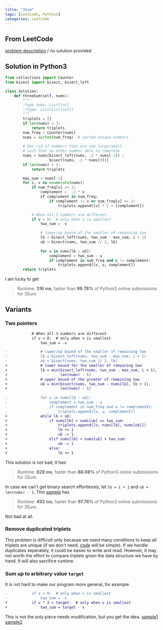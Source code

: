 ```yaml
---
title: "3Sum"
tags: [LeetCode, Python3]
categories: LeetCode
---
```


## From LeetCode
[problem description](https://leetcode.com/problems/3sum/)
/
no solution provided

## Solution in Python3
```python
from collections import Counter
from bisect import bisect, bisect_left

class Solution:
    def threeSum(self, nums):
        """
        :type nums: List[int]
        :rtype: List[List[int]]
        """
        triplets = []
        if len(nums) < 3:
            return triplets
        num_freq = Counter(nums)
        nums = sorted(num_freq)  # sorted unique numbers
        
        # Get rid of numbers that are too large/small
        # such that no other number able to complete
        nums = nums[bisect_left(nums, -2 * nums[-1]) :
                    bisect(nums, -2 * nums[0])]
        if len(nums) < 1:
            return triplets

        max_num = nums[-1]
        for i, v in enumerate(nums):
            if num_freq[v] >= 2:
                complement =  -2 * v
                if complement in num_freq:
                    if complement != v or num_freq[v] >= 3:
                        triplets.append([v] * 2 + [complement])

            # When all 3 numbers are different
            if v < 0:  # only when v is smallest
                two_sum = -v

                # lower/up bound of the smaller of remaining two
                lb = bisect_left(nums, two_sum - max_num, i + 1)
                ub = bisect(nums, two_sum // 2, lb)
                       
                for u in nums[lb : ub]:
                    complement = two_sum - u
                    if complement in num_freq and u != complement:
                        triplets.append([v, u, complement])
        return triplets
```
I am lucky to get
> Runtime: **316 ms**, faster than **99.78%** of Python3 online submissions for 3Sum.

## Variants

### Two pointers
```diff
            # When all 3 numbers are different
            if v < 0:  # only when v is smallest
                two_sum = -v

-               # lower/up bound of the smaller of remaining two
-               lb = bisect_left(nums, two_sum - max_num, i + 1)
-               ub = bisect(nums, two_sum // 2, lb)
+               # lower bound for the smaller of remaining two
+               lb = min(bisect_left(nums, two_sum - max_num, i + 1),
+                        len(nums) - 1)
+               # upper bound of the greater of remaining two
+               ub = min(bisect(nums, two_sum - nums[lb], lb + 1),
+                        len(nums) - 1)
                      
-               for u in nums[lb : ub]:
-                   complement = two_sum - u
-                   if complement in num_freq and u != complemenVt:
-                       triplets.append([v, u, complement])                      
+               while lb < ub:
+                   if nums[lb] + nums[ub] == two_sum:
+                       triplets.append([v, nums[lb], nums[ub]])
+                       lb += 1
+                       ub -= 1
+                   elif nums[lb] + nums[ub] > two_sum:
+                       ub -= 1
+                   else:
+                       lb += 1

```
This solution is not bad, it has:
> Runtime: **828 ms**, faster than **88.08%** of Python3 online submissions for 3Sum.

In case we can't get binary search effortlessly, let `lb = i + 1` and `ub = len(nums) - 1`. This [sample][3sum-counter-arbi-sum] has
> Runtime: **492 ms**, faster than **97.76%** of Python3 online submissions for 3Sum.

Not bad at all.

### Remove duplicated triplets
This problem is difficult only because we need many conditions to keep all triplets are unique (if we don't need, [code](https://github.com/SYGong/leetcode/blob/23ad10e2549bb2e33e502d43a3b00c7dc40d5544/3sum.py) will be simple). If we handle duplicates seperately, it could be easier to write and read. However, it may not worth the effort to compare triplets given the data structure we have by hand. It will also sacrifice runtime.

### Sum up to arbitrary value `target`
It is not hard to make our program more general, for example
```diff
-           if v < 0:  # only when v is smallest
-               two_sum = -v
+           if v * 3 < target:  # only when v is smallest
+               two_sum = target - v
```
This is not the only piece needs modification, but you get the idea. [sample1][3sum-counter-arbi-sum] [sample2](https://www.geeksforgeeks.org/unique-triplets-sum-given-value/)

[3sum-counter-arbi-sum]: (https://github.com/SYGong/leetcode/blob/58a21028312b8136ea6ddd506ed36ae53a7d1025/3sum.py)